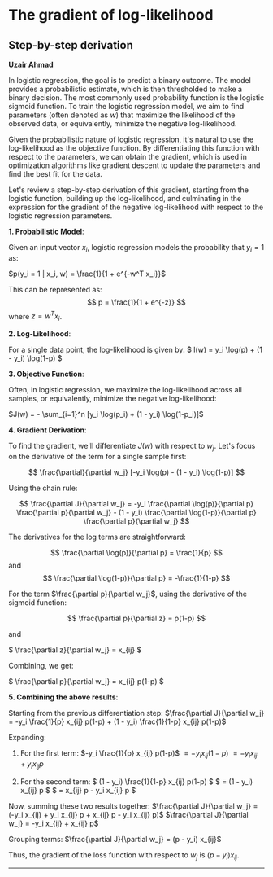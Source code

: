 # The gradient of log-likelihood

## Step-by-step derivation 

**Uzair Ahmad**

In logistic regression, the goal is to predict a binary outcome. The model provides a probabilistic estimate, which is then thresholded to make a binary decision. The most commonly used probability function is the logistic sigmoid function. To train the logistic regression model, we aim to find parameters (often denoted as $w$) that maximize the likelihood of the observed data, or equivalently, minimize the negative log-likelihood.

Given the probabilistic nature of logistic regression, it's natural to use the log-likelihood as the objective function. By differentiating this function with respect to the parameters, we can obtain the gradient, which is used in optimization algorithms like gradient descent to update the parameters and find the best fit for the data.

Let's review a step-by-step derivation of this gradient, starting from the logistic function, building up the log-likelihood, and culminating in the expression for the gradient of the negative log-likelihood with respect to the logistic regression parameters.

**1. Probabilistic Model**:

Given an input vector $x_i$, logistic regression models the probability that $y_i = 1$ as:

$p(y_i = 1 | x_i, w) = \frac{1}{1 + e^{-w^T x_i}}$

This can be represented as:
$$ p = \frac{1}{1 + e^{-z}} $$
where $z = w^T x_i$.

**2. Log-Likelihood**:

For a single data point, the log-likelihood is given by:
$ l(w) = y_i \log(p) + (1 - y_i) \log(1-p) $

**3. Objective Function**:

Often, in logistic regression, we maximize the log-likelihood across all samples, or equivalently, minimize the negative log-likelihood:

$J(w) = - \sum_{i=1}^n [y_i \log(p_i) + (1 - y_i) \log(1-p_i)]$

**4. Gradient Derivation**:

To find the gradient, we'll differentiate $J(w)$ with respect to $w_j$. Let's focus on the derivative of the term for a single sample first:

$$ \frac{\partial}{\partial w_j} [-y_i \log(p) - (1 - y_i) \log(1-p)] $$

Using the chain rule:

$$ \frac{\partial J}{\partial w_j} = -y_i \frac{\partial \log(p)}{\partial p} \frac{\partial p}{\partial w_j} - (1 - y_i) \frac{\partial \log(1-p)}{\partial p} \frac{\partial p}{\partial w_j} $$

The derivatives for the log terms are straightforward:

$$ \frac{\partial \log(p)}{\partial p} = \frac{1}{p} $$
and
$$ \frac{\partial \log(1-p)}{\partial p} = -\frac{1}{1-p} $$

For the term $\frac{\partial p}{\partial w_j}$, using the derivative of the sigmoid function:

$$ \frac{\partial p}{\partial z} = p(1-p) $$

and 

$ \frac{\partial z}{\partial w_j} = x_{ij} $

Combining, we get:

$ \frac{\partial p}{\partial w_j} = x_{ij} p(1-p) $

**5. Combining the above results**:

Starting from the previous differentiation step:
$\frac{\partial J}{\partial w_j} = -y_i \frac{1}{p} x_{ij} p(1-p) + (1 - y_i) \frac{1}{1-p} x_{ij} p(1-p)$

Expanding:

1. For the first term:
$-y_i \frac{1}{p} x_{ij} p(1-p)$
$= -y_i x_{ij} (1-p)$
$= -y_i x_{ij} + y_i x_{ij} p$

2. For the second term:
$ (1 - y_i) \frac{1}{1-p} x_{ij} p(1-p) $
$ = (1 - y_i) x_{ij} p $
$ = x_{ij} p - y_i x_{ij} p $

Now, summing these two results together:
$\frac{\partial J}{\partial w_j} = (-y_i x_{ij} + y_i x_{ij} p + x_{ij} p - y_i x_{ij} p)$
$\frac{\partial J}{\partial w_j} = -y_i x_{ij} + x_{ij} p$

Grouping terms:
$\frac{\partial J}{\partial w_j} = (p - y_i) x_{ij}$

Thus, the gradient of the loss function with respect to $w_j$ is $(p - y_i) x_{ij}$.

------

